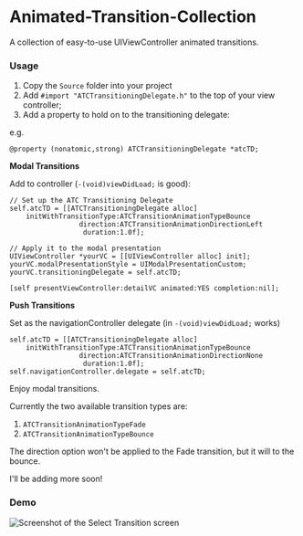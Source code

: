 Animated-Transition-Collection
==============================

A collection of easy-to-use UIViewController animated transitions. 

### Usage

1. Copy the `Source` folder into your project
1. Add `#import "ATCTransitioningDelegate.h"` to the top of your view controller;
1. Add a property to hold on to the transitioning delegate:  

e.g.

    @property (nonatomic,strong) ATCTransitioningDelegate *atcTD;

**Modal Transitions**

Add to controller (`-(void)viewDidLoad;` is good):

    // Set up the ATC Transitioning Delegate
    self.atcTD = [[ATCTransitioningDelegate alloc] 
        initWithTransitionType:ATCTransitionAnimationTypeBounce 
                     direction:ATCTransitionAnimationDirectionLeft 
                      duration:1.0f];
    
    // Apply it to the modal presentation
    UIViewController *yourVC = [[UIViewController alloc] init];
    yourVC.modalPresentationStyle = UIModalPresentationCustom;
    yourVC.transitioningDelegate = self.atcTD;
        
    [self presentViewController:detailVC animated:YES completion:nil];
    
**Push Transitions**

Set as the navigationController delegate (in `-(void)viewDidLoad;` works)

    self.atcTD = [[ATCTransitioningDelegate alloc] 
        initWithTransitionType:ATCTransitionAnimationTypeBounce 
                     direction:ATCTransitionAnimationDirectionNone 
                      duration:1.0f];
    self.navigationController.delegate = self.atcTD;
    
Enjoy modal transitions.

Currently the two available transition types are:

1. `ATCTransitionAnimationTypeFade`
1. `ATCTransitionAnimationTypeBounce`

The direction option won't be applied to the Fade transition, but it will to the bounce.

I'll be adding more soon!

### Demo

![Screenshot of the Select Transition screen][1]

[1]: http://simonfairbairn.github.io/images/animated-transitions.png
